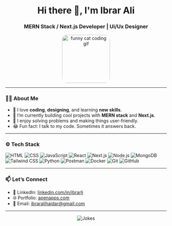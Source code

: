 <h1 align="center">Hi there 👋, I'm Ibrar Ali</h1>
<h3 align="center">MERN Stack / Next.js Developer | Ui/Ux Designer </h3>

<p align="center">
  <img src="https://media.giphy.com/media/bcKmIWkUMCjVm/giphy.gif" width="150" alt="funny cat coding gif" style="border-radius: 15px;" />
</p>

---

### 👨‍💻 About Me

- 🧠 I love **coding**, **designing**, and learning **new skills**.
- 💼 I’m currently building cool projects with **MERN stack** and **Next.js**.
- 🧩 I enjoy solving problems and making things user-friendly.
- 😂 Fun fact: I talk to my code. Sometimes it answers back.

---

### ⚙️ Tech Stack

![HTML](https://img.shields.io/badge/-HTML5-E34F26?style=flat&logo=html5&logoColor=white)
![CSS](https://img.shields.io/badge/-CSS3-1572B6?style=flat&logo=css3)
![JavaScript](https://img.shields.io/badge/-JavaScript-F7DF1E?style=flat&logo=javascript&logoColor=black)
![React](https://img.shields.io/badge/-React-61DAFB?style=flat&logo=react&logoColor=black)
![Next.js](https://img.shields.io/badge/-Next.js-000000?style=flat&logo=next.js&logoColor=white)
![Node.js](https://img.shields.io/badge/-Node.js-339933?style=flat&logo=node.js&logoColor=white)
![MongoDB](https://img.shields.io/badge/-MongoDB-47A248?style=flat&logo=mongodb&logoColor=white)
![Tailwind CSS](https://img.shields.io/badge/-Tailwind_CSS-38B2AC?style=flat&logo=tailwind-css&logoColor=white)
![Python](https://img.shields.io/badge/-Python-3776AB?style=flat&logo=python&logoColor=white)
![Postman](https://img.shields.io/badge/-Postman-FF6C37?style=flat&logo=postman&logoColor=white)
![Docker](https://img.shields.io/badge/-Docker-2496ED?style=flat&logo=docker&logoColor=white)
![Git](https://img.shields.io/badge/-Git-F05032?style=flat&logo=git&logoColor=white)
![GitHub](https://img.shields.io/badge/-GitHub-181717?style=flat&logo=github&logoColor=white)

---

### 📫 Let’s Connect

- 💬 LinkedIn: [linkedin.com/in/ibrarli](https://linkedin.com/in/ibrarli)
- 🌐 Portfolio: [apenapps.com](https://apenapps.com)
- 📧 Email: ibraralihaidar@gmail.com

---

<p align="center">
  <img src="https://readme-jokes.vercel.app/api" alt="Jokes" />
</p>
